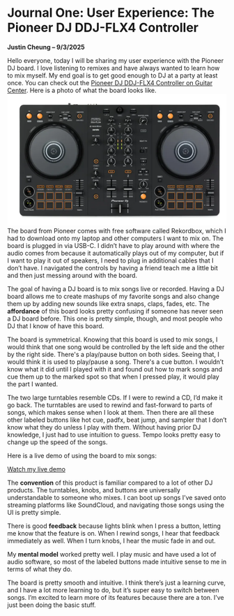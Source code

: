 # Journal One: User Experience: The Pioneer DJ DDJ-FLX4 Controller

**Justin Cheung – 9/3/2025**

Hello everyone, today I will be sharing my user experience with the Pioneer DJ board. I love listening to remixes and have always wanted to learn how to mix myself. My end goal is to get good enough to DJ at a party at least once.
You can check out the [Pioneer DJ DDJ-FLX4 Controller on Guitar Center](https://www.guitarcenter.com/Pioneer-DJ/DDJ-FLX4-2-Channel-DJ-Controller-Black-1500000386681.gc?template=0y7n73MAL4Km&source=4WWRWXGP&utm_medium=paid-search&utm_source=google&utm_campaign=GC_G_Existing-Customer_NTM_PLA-PMX_Pro-Audio_Top-SKUs_Existing-Customer_N&utm_term=1500000386681&utm_content=pla&utm_id=21051863202&utm_creative=&utm_marketing_tactic=pro-audio&gad_source=1&gad_campaignid=21061860439&gbraid=0AAAAADtcCuw4wWpeypXEBEZ2z7DU6piAx&gclid=Cj0KCQjwzt_FBhCEARIsAJGFWVmDb7SX-egiIdnq6JdqNElRZBofDY9jr4g_O0ZMNL2HdDNuWUB4J-caAsEhEALw_wcB).
Here is a photo of what the board looks like.
![Pioneer DJ Board](pioneerboard.png)
The board from Pioneer comes with free software called Rekordbox, which I had to download onto my laptop and other computers I want to mix on. The board is plugged in via USB-C. I didn’t have to play around with where the audio comes from because it automatically plays out of my computer, but if I want to play it out of speakers, I need to plug in additional cables that I don’t have. I navigated the controls by having a friend teach me a little bit and then just messing around with the board.

The goal of having a DJ board is to mix songs live or recorded. Having a DJ board allows me to create mashups of my favorite songs and also change them up by adding new sounds like extra snaps, claps, fades, etc. The **affordance** of this board looks pretty confusing if someone has never seen a DJ board before. This one is pretty simple, though, and most people who DJ that I know of have this board.

The board is symmetrical. Knowing that this board is used to mix songs, I would think that one song would be controlled by the left side and the other by the right side. There's a play/pause button on both sides. Seeing that, I would think it is used to play/pause a song. There's a cue button. I wouldn’t know what it did until I played with it and found out how to mark songs and cue them up to the marked spot so that when I pressed play, it would play the part I wanted.

The two large turntables resemble CDs. If I were to rewind a CD, I’d make it go back. The turntables are used to rewind and fast-forward to parts of songs, which makes sense when I look at them. Then there are all these other labeled buttons like hot cue, padfx, beat jump, and sampler that I don’t know what they do unless I play with them. Without having prior DJ knowledge, I just had to use intuition to guess. Tempo looks pretty easy to change up the speed of the songs.

Here is a live demo of using the board to mix songs:

[Watch my live demo](IMG_0170.mp4)

The **convention** of this product is familiar compared to a lot of other DJ products. The turntables, knobs, and buttons are universally understandable to someone who mixes. I can boot up songs I’ve saved onto streaming platforms like SoundCloud, and navigating those songs using the UI is pretty simple.

There is good **feedback** because lights blink when I press a button, letting me know that the feature is on. When I rewind songs, I hear that feedback immediately as well. When I turn knobs, I hear the music fade in and out.

My **mental model** worked pretty well. I play music and have used a lot of audio software, so most of the labeled buttons made intuitive sense to me in terms of what they do.

The board is pretty smooth and intuitive. I think there’s just a learning curve, and I have a lot more learning to do, but it’s super easy to switch between songs. I’m excited to learn more of its features because there are a ton. I’ve just been doing the basic stuff.
